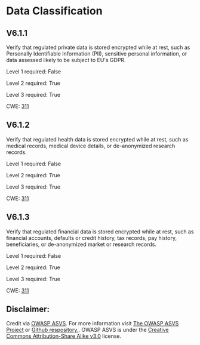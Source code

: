 # Data Classification

## V6.1.1

Verify that regulated private data is stored encrypted while at rest, such as Personally Identifiable Information (PII), sensitive personal information, or data assessed likely to be subject to EU's GDPR.

Level 1 required: False

Level 2 required: True

Level 3 required: True

CWE: [311](https://cwe.mitre.org/data/definitions/311)

## V6.1.2

Verify that regulated health data is stored encrypted while at rest, such as medical records, medical device details, or de-anonymized research records.

Level 1 required: False

Level 2 required: True

Level 3 required: True

CWE: [311](https://cwe.mitre.org/data/definitions/311)

## V6.1.3

Verify that regulated financial data is stored encrypted while at rest, such as financial accounts, defaults or credit history, tax records, pay history, beneficiaries, or de-anonymized market or research records.

Level 1 required: False

Level 2 required: True

Level 3 required: True

CWE: [311](https://cwe.mitre.org/data/definitions/311)



## Disclaimer:

Credit via [OWASP ASVS](https://owasp.org/www-project-application-security-verification-standard/). For more information visit [The OWASP ASVS Project](https://owasp.org/www-project-application-security-verification-standard/) or [Github respository.](https://github.com/OWASP/ASVS). OWASP ASVS is under the [Creative Commons Attribution-Share Alike v3.0](https://creativecommons.org/licenses/by-sa/3.0/) license.
